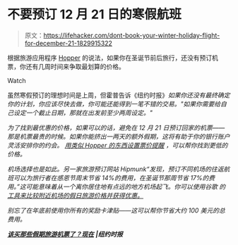 # 不要预订 12 月 21 日的寒假航班

> 原文：<https://lifehacker.com/dont-book-your-winter-holiday-flight-for-december-21-1829915322>

根据旅游应用程序 [Hopper](https://www.hopper.com/) 的说法，如果你在圣诞节前后旅行，还没有预订机票，你还有几周时间来争取最划算的价格。

Watch

虽然寒假预订的理想时间是上周，但霍普告诉《纽约时报》[](https://www.nytimes.com/2018/10/10/travel/when-to-book-holiday-travel-flights.html)*如果你还没有最终确定你的计划，你应该尽快去做，你可能还能得到一笔不错的交易。"如果你需要给自己设定一个截止日期，那就在出发前至少两周设定。"*

*为了找到最优惠的价格，如果可以的话，避免在 12 月 21 日预订回家的机票——那是机票最贵的时候。如果你能挤出一两天的额外假期，这将有助于你的银行账户灵活安排你的约会。 [用类似 Hopper 的东西设置票价提醒](https://lifehacker.com/this-is-the-best-time-to-buy-holiday-flights-this-year-1828738802#_ga=2.141642865.272949299.1540214030-1723114163.1524514905) ，可以帮你找到更低的价格。*

*机场选择也是如此。另一家旅游预订网站 Hipmunk“发现，预订不同机场的往返航班可以为旅行者在感恩节周末节省 14%的费用，在圣诞节那周节省 17%的费用。”这可能意味着从一个离你居住地有点远的地方机场起飞。你可以使用谷歌 的 [工具来比较附近机场的假日旅游价格并获得优惠。](https://googletrends.github.io/traveltrends/)*

*别忘了在年底前使用你所有的奖励卡津贴——这可以帮你节省大约 100 美元的总费用。*

*[**该买那些假期旅游机票了？现在**](https://www.nytimes.com/2018/10/10/travel/when-to-book-holiday-travel-flights.html) **|纽约时报***